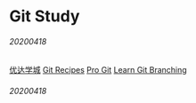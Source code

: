 # Git Study

###### 20200418

[优达学城](https://cn.udacity.com/course/version-control-with-git--ud123)
[Git Recipes](https://github.com/geeeeeeeeek/git-recipes/blob/master/README.md)
[Pro Git](https://git-scm.com/book/zh/v2)
[Learn Git Branching](https://learngitbranching.js.org/?locale=zh_CN)

###### 20200418